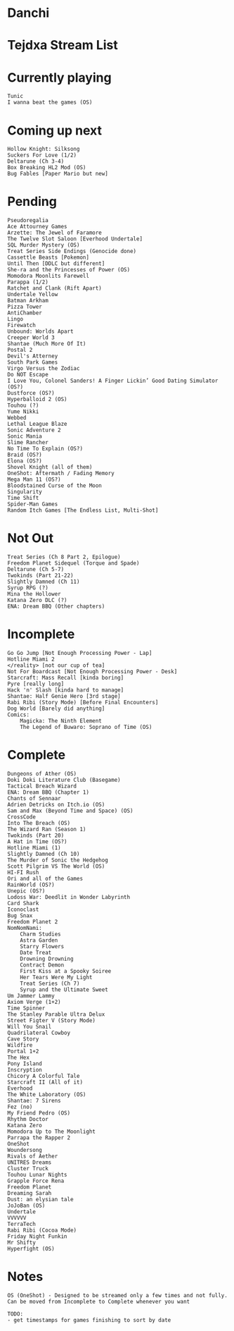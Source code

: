 # Danchi

<head> 
<link rel="shortcut icon" type="image/x-icon" href="favicon.png?">
</head>

# Tejdxa Stream List
# Currently playing

	Tunic
 	I wanna beat the games (OS)

# Coming up next

    Hollow Knight: Silksong
    Suckers For Love (1/2)
    Deltarune (Ch 3-4)
    Box Breaking HL2 Mod (OS)
    Bug Fables [Paper Mario but new]

# Pending

	Pseudoregalia
	Ace Attourney Games
	Arzette: The Jewel of Faramore
	The Twelve Slot Saloon [Everhood Undertale]
	SQL Murder Mystery (OS)
	Treat Series Side Endings (Genocide done)
	Cassettle Beasts [Pokemon]
	Until Then [DDLC but different]
	She-ra and the Princesses of Power (OS)
	Momodora Moonlits Farewell
	Parappa (1/2)
	Ratchet and Clank (Rift Apart)
	Undertale Yellow
	Batman Arkham
	Pizza Tower
	AntiChamber
	Lingo
	Firewatch
	Unbound: Worlds Apart
	Creeper World 3
	Shantae (Much More Of It)
	Postal 2
	Devil's Atterney
	South Park Games
	Virgo Versus the Zodiac
	Do NOT Escape
	I Love You, Colonel Sanders! A Finger Lickin’ Good Dating Simulator (OS?)
	Dustforce (OS?)
	Hyperballoid 2 (OS)
	Touhou (?)
	Yume Nikki
	Webbed
	Lethal League Blaze
	Sonic Adventure 2
	Sonic Mania
	Slime Rancher
	No Time To Explain (OS?)
	Braid (OS?)
	Elona (OS?)
	Shovel Knight (all of them)
	OneShot: Aftermath / Fading Memory
	Mega Man 11 (OS?)
	Bloodstained Curse of the Moon
	Singularity 
	Time Shift 
	Spider-Man Games
	Random Itch Games [The Endless List, Multi-Shot]


# Not Out

	Treat Series (Ch 8 Part 2, Epilogue)
	Freedom Planet Sidequel (Torque and Spade)
	Deltarune (Ch 5-7)
	Twokinds (Part 21-22)
	Slightly Damned (Ch 11)
	Syrup RPG (?)
	Mina the Hollower
	Katana Zero DLC (?)
	ENA: Dream BBQ (Other chapters)


# Incomplete

	Go Go Jump [Not Enough Processing Power - Lap]
	Hotline Miami 2
	</reality> [not our cup of tea]
	Not For Boardcast [Not Enough Processing Power - Desk]
	Starcraft: Mass Recall [kinda boring]
	Pyre [really long]
	Hack 'n' Slash [kinda hard to manage]
	Shantae: Half Genie Hero [3rd stage]
	Rabi Ribi (Story Mode) [Before Final Encounters]
	Dog World [Barely did anything]
	Comics:
		Magicka: The Ninth Element
		The Legend of Buwaro: Soprano of Time (OS)


# Complete

	Dungeons of Ather (OS)
	Doki Doki Literature Club (Basegame)
	Tactical Breach Wizard
	ENA: Dream BBQ (Chapter 1)
	Chants of Sennaar
	Adrien Detricks on Itch.io (OS)
	Sam and Max (Beyond Time and Space) (OS)
	CrossCode
	Into The Breach (OS)
	The Wizard Ran (Season 1)
	Twokinds (Part 20)
	A Hat in Time (OS?)
	Hotline Miami (1)
	Slightly Damned (Ch 10)
	The Murder of Sonic the Hedgehog
	Scott Pilgrim VS The World (OS)
	HI-FI Rush
	Ori and all of the Games
	RainWorld (OS?)
	Unepic (OS?)
	Lodoss War: Deedlit in Wonder Labyrinth
	Card Shark
	Iconoclast
	Bug Snax
	Freedom Planet 2
	NomNomNami:
		Charm Studies
		Astra Garden
		Starry Flowers
		Date Treat
		Drowning Drowning
		Contract Demon
		First Kiss at a Spooky Soiree
		Her Tears Were My Light
		Treat Series (Ch 7)
		Syrup and the Ultimate Sweet
	Um Jammer Lammy
	Axiom Verge (1+2)
	Time Spinner
	The Stanley Parable Ultra Delux
	Street Figter V (Story Mode)
	Will You Snail
	Quadrilateral Cowboy
	Cave Story
	Wildfire
	Portal 1+2
	The Hex
	Pony Island
	Inscryption
	Chicory A Colorful Tale
	Starcraft II (All of it)
	Everhood
	The White Laboratory (OS)
	Shantae: 7 Sirens
	Fez (no)
	My Friend Pedro (OS)
	Rhythm Doctor
	Katana Zero
	Momodora Up to The Moonlight
	Parrapa the Rapper 2
	OneShot
	Woundersong
	Rivals of Aether
	UNITRES Dreams
	Cluster Truck
	Touhou Lunar Nights
	Grapple Force Rena
	Freedom Planet
	Dreaming Sarah
	Dust: an elysian tale
	JoJoBan (OS)
	Undertale
	VVVVVV
	TerraTech
	Rabi Ribi (Cocoa Mode)
	Friday Night Funkin
	Mr Shifty
	Hyperfight (OS)

# Notes

```
OS (OneShot) - Designed to be streamed only a few times and not fully. Can be moved from Incomplete to Complete whenever you want 

TODO:
- get timestamps for games finishing to sort by date
```
